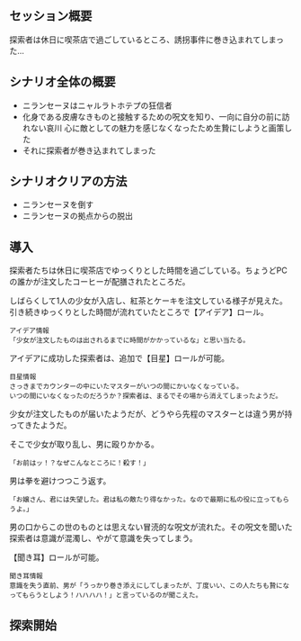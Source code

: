 ## セッション概要

探索者は休日に喫茶店で過ごしているところ、誘拐事件に巻き込まれてしまった…

## シナリオ全体の概要

- ニランセーヌはニャルラトホテプの狂信者
- 化身である皮膚なきものと接触するための呪文を知り、一向に自分の前に訪れない哀川 心に敵としての魅力を感じなくなったため生贄にしようと画策した
- それに探索者が巻き込まれてしまった

## シナリオクリアの方法

- ニランセーヌを倒す
- ニランセーヌの拠点からの脱出

## 導入

探索者たちは休日に喫茶店でゆっくりとした時間を過ごしている。ちょうどPCの誰かが注文したコーヒーが配膳されたところだ。

しばらくして1人の少女が入店し、紅茶とケーキを注文している様子が見えた。引き続きゆっくりとした時間が流れていたところで【アイデア】ロール。

```
アイデア情報
「少女が注文したものは出されるまでに時間がかかっているな」と思い当たる。
```

アイデアに成功した探索者は、追加で【目星】ロールが可能。

```
目星情報
さっきまでカウンターの中にいたマスターがいつの間にかいなくなっている。
いつの間にいなくなったのだろうか？探索者は、まるでその場から消えてしまったようだ。
```

少女が注文したものが届いたようだが、どうやら先程のマスターとは違う男が持ってきたようだ。

そこで少女が取り乱し、男に殴りかかる。

`「お前はッ！？なぜこんなところに！殺す！」`

男は拳を避けつつこう返す。

`「お嬢さん、君には失望した。君は私の敵たり得なかった。なので最期に私の役に立ってもらうよ。」`

男の口からこの世のものとは思えない冒涜的な呪文が流れた。その呪文を聞いた探索者は意識が混濁し、やがて意識を失ってしまう。

【聞き耳】ロールが可能。

```
聞き耳情報
意識を失う直前、男が「うっかり巻き添えにしてしまったが、丁度いい、この人たちも贄になってもらうとしよう！ハハハハ！」と言っているのが聞こえた。
```

## 探索開始

